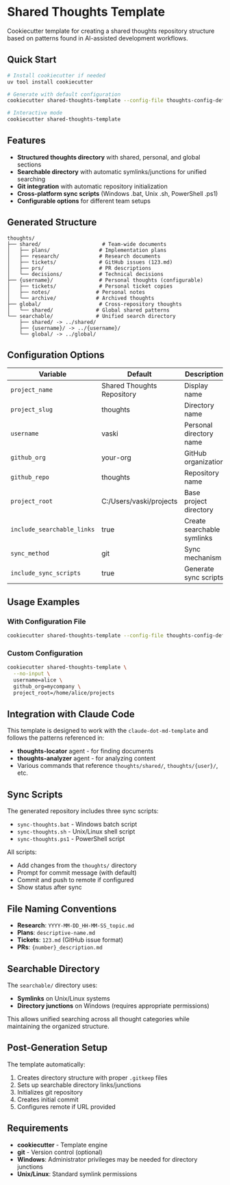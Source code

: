 # Shared Thoughts Template

Cookiecutter template for creating a shared thoughts repository structure based on patterns found in AI-assisted development workflows.

## Quick Start

```bash
# Install cookiecutter if needed
uv tool install cookiecutter

# Generate with default configuration
cookiecutter shared-thoughts-template --config-file thoughts-config-default.yaml

# Interactive mode
cookiecutter shared-thoughts-template
```

## Features

- **Structured thoughts directory** with shared, personal, and global sections
- **Searchable directory** with automatic symlinks/junctions for unified searching
- **Git integration** with automatic repository initialization
- **Cross-platform sync scripts** (Windows .bat, Unix .sh, PowerShell .ps1)
- **Configurable options** for different team setups

## Generated Structure

```
thoughts/
├── shared/                    # Team-wide documents
│   ├── plans/                # Implementation plans
│   ├── research/             # Research documents  
│   ├── tickets/              # GitHub issues (123.md)
│   ├── prs/                  # PR descriptions
│   └── decisions/            # Technical decisions
├── {username}/               # Personal thoughts (configurable)
│   ├── tickets/              # Personal ticket copies
│   ├── notes/               # Personal notes
│   └── archive/             # Archived thoughts
├── global/                   # Cross-repository thoughts
│   └── shared/              # Global shared patterns
└── searchable/              # Unified search directory
    ├── shared/ -> ../shared/
    ├── {username}/ -> ../{username}/
    └── global/ -> ../global/
```

## Configuration Options

| Variable | Default | Description |
|----------|---------|-------------|
| `project_name` | Shared Thoughts Repository | Display name |
| `project_slug` | thoughts | Directory name |
| `username` | vaski | Personal directory name |
| `github_org` | your-org | GitHub organization |
| `github_repo` | thoughts | Repository name |
| `project_root` | C:/Users/vaski/projects | Base project directory |
| `include_searchable_links` | true | Create searchable symlinks |
| `sync_method` | git | Sync mechanism |
| `include_sync_scripts` | true | Generate sync scripts |

## Usage Examples

### With Configuration File
```bash
cookiecutter shared-thoughts-template --config-file thoughts-config-default.yaml --output-dir ~/projects
```

### Custom Configuration
```bash
cookiecutter shared-thoughts-template \
  --no-input \
  username=alice \
  github_org=mycompany \
  project_root=/home/alice/projects
```

## Integration with Claude Code

This template is designed to work with the `claude-dot-md-template` and follows the patterns referenced in:

- **thoughts-locator** agent - for finding documents
- **thoughts-analyzer** agent - for analyzing content  
- Various commands that reference `thoughts/shared/`, `thoughts/{user}/`, etc.

## Sync Scripts

The generated repository includes three sync scripts:

- `sync-thoughts.bat` - Windows batch script
- `sync-thoughts.sh` - Unix/Linux shell script  
- `sync-thoughts.ps1` - PowerShell script

All scripts:
- Add changes from the `thoughts/` directory
- Prompt for commit message (with default)
- Commit and push to remote if configured
- Show status after sync

## File Naming Conventions

- **Research**: `YYYY-MM-DD_HH-MM-SS_topic.md`
- **Plans**: `descriptive-name.md`
- **Tickets**: `123.md` (GitHub issue format)
- **PRs**: `{number}_description.md`

## Searchable Directory

The `searchable/` directory uses:
- **Symlinks** on Unix/Linux systems
- **Directory junctions** on Windows (requires appropriate permissions)

This allows unified searching across all thought categories while maintaining the organized structure.

## Post-Generation Setup

The template automatically:
1. Creates directory structure with proper `.gitkeep` files
2. Sets up searchable directory links/junctions
3. Initializes git repository
4. Creates initial commit
5. Configures remote if URL provided

## Requirements

- **cookiecutter** - Template engine
- **git** - Version control (optional)
- **Windows**: Administrator privileges may be needed for directory junctions
- **Unix/Linux**: Standard symlink permissions